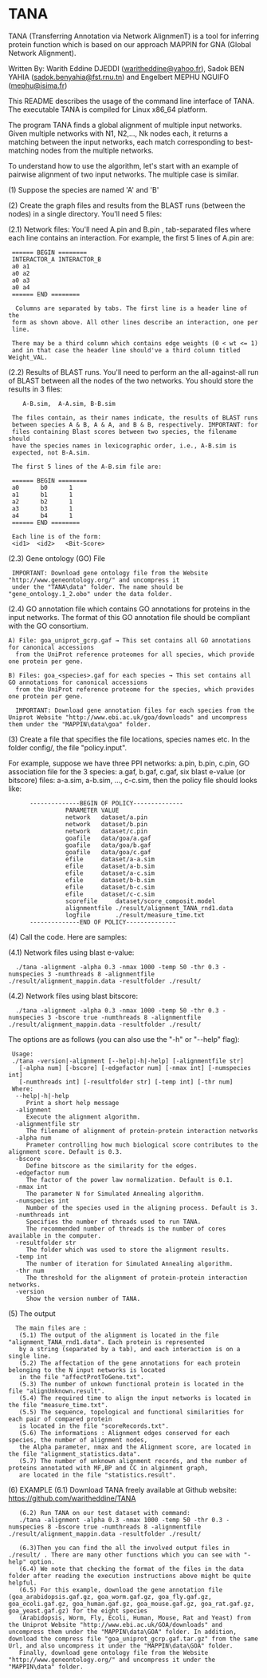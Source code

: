 # TANA
TANA (Transferring Annotation via Network AlignmenT) is a tool for inferring protein function which is based on our approach MAPPIN for GNA (Global
Network Alignment).

Written By: Warith Eddine DJEDDI (waritheddine@yahoo.fr),
            Sadok BEN YAHIA (sadok.benyahia@fst.rnu.tn) and
            Engelbert MEPHU NGUIFO (mephu@isima.fr)

This README describes the usage of the command line interface of TANA. 
The executable TANA is compiled for Linux x86_64 platform.

The program TANA finds a global alignment of multiple input
networks. Given multiple networks with N1, N2,..., Nk nodes each,
it returns a matching between the input networks, each match corresponding to
best-matching nodes from the multiple networks.

To understand how to use the algorithm, let's start with an example of
pairwise alignment of two input networks. The multiple case is similar.


(1) Suppose the species are named 'A' and 'B'

(2) Create the graph files and results from the BLAST runs (between the
    nodes) in a single directory. You'll need 5 files:

  (2.1) Network files:
     You'll need A.pin and B.pin , tab-separated files
     where each line contains an interaction. For example, the first 5 lines of
     A.pin are:

     ====== BEGIN ========
     INTERACTOR_A INTERACTOR_B
     a0 a1
     a0 a2
     a0 a3
     a0 a4
     ====== END ========

      Columns are separated by tabs. The first line is a header line of the
     form as shown above. All other lines describe an interaction, one per
     line.

     There may be a third column which contains edge weights (0 < wt <= 1) 
     and in that case the header line should've a third column titled Weight_VAL.

  (2.2) Results of BLAST runs.
     You'll need to perform an the all-against-all run
     of BLAST between all the nodes of the two networks. You should store the results in 3 files:

        A-B.sim,  A-A.sim, B-B.sim

     The files contain, as their names indicate, the results of BLAST runs
     between species A & B, A & A, and B & B, respectively. IMPORTANT: for
     files containing Blast scores between two species, the filename should
     have the species names in lexicographic order, i.e., A-B.sim is
     expected, not B-A.sim.

     The first 5 lines of the A-B.sim file are:

     ====== BEGIN ========
     a0      b0      1
     a1      b1      1
     a2      b2      1
     a3      b3      1
     a4      b4      1
     ====== END ========

     Each line is of the form:
     <id1>  <id2>   <Bit-Score>



  (2.3)  Gene ontology (GO) File
 
     IMPORTANT: Download gene ontology file from the Website "http://www.geneontology.org/" and uncompress it 
     under the "TANA\data" folder. The name should be "gene_ontology.1_2.obo" under the data folder.


  (2.4) GO annotation file which contains GO annotations for proteins in the input networks. The format of this GO annotation file should be compliant with the GO consortium.
     
    A) File: goa_uniprot_gcrp.gaf → This set contains all GO annotations for canonical accessions
      from the UniProt reference proteomes for all species, which provide one protein per gene.
      
    B) Files: goa_<species>.gaf for each species → This set contains all GO annotations for canonical accessions 
      from the UniProt reference proteome for the species, which provides one protein per gene. 
      
      IMPORTANT: Download gene annotation files for each species from the Uniprot Website "http://www.ebi.ac.uk/goa/downloads" and uncompress them under the "MAPPIN\data\goa" folder.

(3) Create a file that specifies the file locations, species names etc.
   In the folder config/, the file "policy.input".

   For example, suppose we have three PPI networks: a.pin, b.pin, c.pin, GO association file for the 3 species: a.gaf, b.gaf, c.gaf,
   six blast e-value (or bitscore) files: a-a.sim, a-b.sim, ..., c-c.sim, then the policy file should looks like:

          --------------BEGIN OF POLICY--------------
                    PARAMETER VALUE
                    network   dataset/a.pin
                    network   dataset/b.pin
                    network   dataset/c.pin
                    goafile   data/goa/a.gaf
                    goafile   data/goa/b.gaf
                    goafile   data/goa/c.gaf
                    efile     dataset/a-a.sim
                    efile     dataset/a-b.sim
                    efile     dataset/a-c.sim
                    efile     dataset/b-b.sim
                    efile     dataset/b-c.sim
                    efile     dataset/c-c.sim
                    scorefile     dataset/score_composit.model
                    alignmentfile ./result/alignment_TANA_rnd1.data
                    logfile       ./result/measure_time.txt
          --------------END OF POLICY--------------

 

(4) Call the code. Here are samples:
    
   (4.1) Network files using blast e-value:
      
      ./tana -alignment -alpha 0.3 -nmax 1000 -temp 50 -thr 0.3 -numspecies 3 -numthreads 8 -alignmentfile ./result/alignment_mappin.data -resultfolder ./result/
    
   (4.2) Network files using blast bitscore:
      
      ./tana -alignment -alpha 0.3 -nmax 1000 -temp 50 -thr 0.3 -numspecies 3 -bscore true -numthreads 8 -alignmentfile ./result/alignment_mappin.data -resultfolder ./result/

   The options are as follows (you can also use the "-h" or "--help" flag):

     Usage:
     ./tana -version|-alignment [--help|-h|-help] [-alignmentfile str]
       [-alpha num] [-bscore] [-edgefactor num] [-nmax int] [-numspecies int]
       [-numthreads int] [-resultfolder str] [-temp int] [-thr num]
     Where:
      --help|-h|-help
         Print a short help message
      -alignment
         Execute the alignment algorithm.
      -alignmentfile str
         The filename of alignment of protein-protein interaction networks
      -alpha num
         Prameter controlling how much biological score contributes to the alignment score. Default is 0.3.
      -bscore
         Define bitscore as the similarity for the edges.
      -edgefactor num
         The factor of the power law normalization. Default is 0.1.
      -nmax int
         The parameter N for Simulated Annealing algorithm.
      -numspecies int
         Number of the species used in the aligning process. Default is 3.
      -numthreads int
         Specifies the number of threads used to run TANA. 
         The recommended number of threads is the number of cores available in the computer.
      -resultfolder str
         The folder which was used to store the alignment results.
      -temp int
         The number of iteration for Simulated Annealing algorithm.
      -thr num
         The threshold for the alignment of protein-protein interaction networks.
      -version
         Show the version number of TANA.

(5)  The output

      The main files are :
       (5.1) The output of the alignment is located in the file "alignment_TANA_rnd1.data". Each protein is represented 
       by a string (separated by a tab), and each interaction is on a single line.
       (5.2) The affectation of the gene annotations for each protein belonging to the N input networks is located 
       in the file "affectProtToGene.txt".
       (5.3) The number of unkown functional protein is located in the file "alignUnknown.result".
       (5.4) The required time to align the input networks is located in the file "measure_time.txt".
       (5.5) The sequence, topological and functional similarities for each pair of compared protein 
       is located in the file "scoreRecords.txt".
       (5.6) The informations : Alignment edges conserved for each species, the number of alignment nodes, 
       the Alpha parameter, nmax and the Alignment score, are located in the file "alignment_statistics.data".
       (5.7) The number of unknown alignment records, and the number of proteins annotated with MF,BP and CC in alginment graph,
       are located in the file "statistics.result".

(6)  EXAMPLE
       (6.1) Download TANA freely available at Github website: https://github.com/waritheddine/TANA

       (6.2) Run TANA on our test dataset with command:
       ./tana -alignment -alpha 0.3 -nmax 1000 -temp 50 -thr 0.3 -numspecies 8 -bscore true -numthreads 8 -alignmentfile ./result/alignment_mappin.data -resultfolder ./result/

       (6.3)Then you can find the all the involved output files in ./result/ . There are many other functions which you can see with "-help" option.
       (6.4) We note that checking the format of the files in the data folder after reading the execution instructions above might be quite helpful.
       (6.5) For this example, download the gene annotation file (goa_arabidopsis.gaf.gz, goa_worm.gaf.gz, goa_fly.gaf.gz, goa_ecoli.gaf.gz, goa_human.gaf.gz, goa_mouse.gaf.gz, goa_rat.gaf.gz, goa_yeast.gaf.gz) for the eight species 
       (Arabidopsis, Worm, Fly, Ecoli, Human, Mouse, Rat and Yeast) from the Uniprot Website "http://www.ebi.ac.uk/GOA/downloads" and uncompress them under the "MAPPIN\data\GOA" folder. In addition, download the compress file "goa_uniprot_gcrp.gaf.tar.gz" from the same Url, and also uncompress it under the "MAPPIN\data\GOA" folder.
       Finally, download gene ontology file from the Website "http://www.geneontology.org/" and uncompress it under the "MAPPIN\data" folder.
